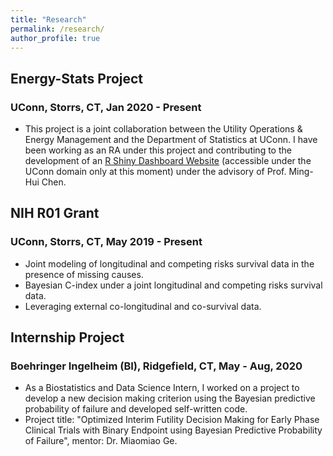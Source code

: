 ```yaml
---
title: "Research"
permalink: /research/
author_profile: true
---
```


## Energy-Stats Project 
### UConn, Storrs, CT, Jan 2020 - Present
- This project is a joint collaboration between the Utility Operations & Energy Management and the Department of Statistics at UConn. I have been working as an RA under this project and contributing to the development of an [R Shiny Dashboard Website](\href{https://energystats.fo.uconn.edu/}{https://energystats.fo.uconn.edu/}) (accessible under the UConn domain only at this moment) under the advisory of Prof. Ming-Hui Chen. 

## NIH R01 Grant
### UConn, Storrs, CT, May 2019 - Present
- Joint modeling of longitudinal and competing risks survival data in the presence of missing causes.
- Bayesian C-index under a joint longitudinal and competing risks survival data.
- Leveraging external co-longitudinal and co-survival data.

## Internship Project 
### Boehringer Ingelheim (BI), Ridgefield, CT, May - Aug, 2020
- As a Biostatistics and Data Science Intern, I worked on a project to develop a new decision making criterion using the Bayesian predictive probability of failure and developed self-written code. 
- Project title: "Optimized Interim Futility Decision Making for Early Phase Clinical Trials with Binary Endpoint using Bayesian Predictive Probability of Failure", mentor: Dr. Miaomiao Ge.
